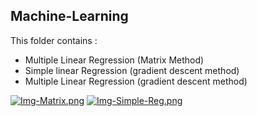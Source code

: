 ## Machine-Learning

This folder contains : 

- Multiple Linear Regression (Matrix Method)
- Simple linear Regression (gradient descent method)
- Multiple Linear Regression (gradient descent method)

[![Img-Matrix.png](https://i.postimg.cc/nrWQhC3C/Img-Matrix.png)](https://postimg.cc/4Hz38Nkg)
[![Img-Simple-Reg.png](https://i.postimg.cc/vTFJBkXM/Img-Simple-Reg.png)](https://postimg.cc/MM5P3shr)
